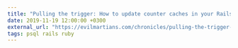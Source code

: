 ```yaml
---
title: "Pulling the trigger: How to update counter caches in your Rails app without Active Record callbacks"
date: 2019-11-19 12:00:00 +0300
external_url: "https://evilmartians.com/chronicles/pulling-the-trigger-how-to-update-counter-caches-in-you-rails-app-without-active-record-callbacks"
tags: psql rails ruby
---
```

